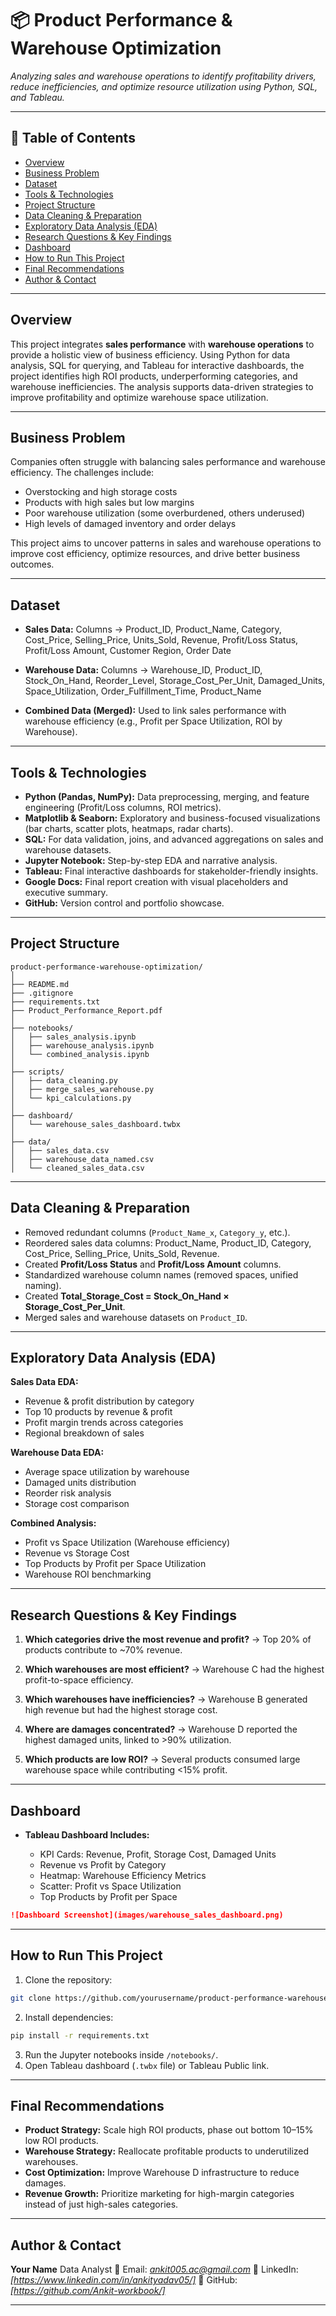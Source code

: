 
# 📦 Product Performance & Warehouse Optimization

*Analyzing sales and warehouse operations to identify profitability drivers, reduce inefficiencies, and optimize resource utilization using Python, SQL, and Tableau.*

---

## 📌 Table of Contents

* <a href="#overview">Overview</a>
* <a href="#business-problem">Business Problem</a>
* <a href="#dataset">Dataset</a>
* <a href="#tools--technologies">Tools & Technologies</a>
* <a href="#project-structure">Project Structure</a>
* <a href="#data-cleaning--preparation">Data Cleaning & Preparation</a>
* <a href="#exploratory-data-analysis-eda">Exploratory Data Analysis (EDA)</a>
* <a href="#research-questions--key-findings">Research Questions & Key Findings</a>
* <a href="#dashboard">Dashboard</a>
* <a href="#how-to-run-this-project">How to Run This Project</a>
* <a href="#final-recommendations">Final Recommendations</a>
* <a href="#author--contact">Author & Contact</a>

---

<h2><a class="anchor" id="overview"></a>Overview</h2>  

This project integrates **sales performance** with **warehouse operations** to provide a holistic view of business efficiency. Using Python for data analysis, SQL for querying, and Tableau for interactive dashboards, the project identifies high ROI products, underperforming categories, and warehouse inefficiencies. The analysis supports data-driven strategies to improve profitability and optimize warehouse space utilization.

---

<h2><a class="anchor" id="business-problem"></a>Business Problem</h2>  

Companies often struggle with balancing sales performance and warehouse efficiency. The challenges include:

* Overstocking and high storage costs
* Products with high sales but low margins
* Poor warehouse utilization (some overburdened, others underused)
* High levels of damaged inventory and order delays

This project aims to uncover patterns in sales and warehouse operations to improve cost efficiency, optimize resources, and drive better business outcomes.

---

<h2><a class="anchor" id="dataset"></a>Dataset</h2>  

* **Sales Data:**
  Columns → Product\_ID, Product\_Name, Category, Cost\_Price, Selling\_Price, Units\_Sold, Revenue, Profit/Loss Status, Profit/Loss Amount, Customer Region, Order Date

* **Warehouse Data:**
  Columns → Warehouse\_ID, Product\_ID, Stock\_On\_Hand, Reorder\_Level, Storage\_Cost\_Per\_Unit, Damaged\_Units, Space\_Utilization, Order\_Fulfillment\_Time, Product\_Name

* **Combined Data (Merged):**
  Used to link sales performance with warehouse efficiency (e.g., Profit per Space Utilization, ROI by Warehouse).

---

<h2><a class="anchor" id="tools--technologies"></a>Tools & Technologies</h2>  

* **Python (Pandas, NumPy):** Data preprocessing, merging, and feature engineering (Profit/Loss columns, ROI metrics).
* **Matplotlib & Seaborn:** Exploratory and business-focused visualizations (bar charts, scatter plots, heatmaps, radar charts).
* **SQL:** For data validation, joins, and advanced aggregations on sales and warehouse datasets.
* **Jupyter Notebook:** Step-by-step EDA and narrative analysis.
* **Tableau:** Final interactive dashboards for stakeholder-friendly insights.
* **Google Docs:** Final report creation with visual placeholders and executive summary.
* **GitHub:** Version control and portfolio showcase.

---

<h2><a class="anchor" id="project-structure"></a>Project Structure</h2>  

```
product-performance-warehouse-optimization/
│
├── README.md
├── .gitignore
├── requirements.txt
├── Product_Performance_Report.pdf
│
├── notebooks/                  
│   ├── sales_analysis.ipynb
│   ├── warehouse_analysis.ipynb
│   └── combined_analysis.ipynb
│
├── scripts/                    
│   ├── data_cleaning.py
│   ├── merge_sales_warehouse.py
│   └── kpi_calculations.py
│
├── dashboard/                  
│   └── warehouse_sales_dashboard.twbx
│
├── data/                       
│   ├── sales_data.csv
│   ├── warehouse_data_named.csv
│   └── cleaned_sales_data.csv
```

---

<h2><a class="anchor" id="data-cleaning--preparation"></a>Data Cleaning & Preparation</h2>  

* Removed redundant columns (`Product_Name_x`, `Category_y`, etc.).
* Reordered sales data columns: Product\_Name, Product\_ID, Category, Cost\_Price, Selling\_Price, Units\_Sold, Revenue.
* Created **Profit/Loss Status** and **Profit/Loss Amount** columns.
* Standardized warehouse column names (removed spaces, unified naming).
* Created **Total\_Storage\_Cost = Stock\_On\_Hand × Storage\_Cost\_Per\_Unit**.
* Merged sales and warehouse datasets on `Product_ID`.

---

<h2><a class="anchor" id="exploratory-data-analysis-eda"></a>Exploratory Data Analysis (EDA)</h2>  

**Sales Data EDA:**

* Revenue & profit distribution by category
* Top 10 products by revenue & profit
* Profit margin trends across categories
* Regional breakdown of sales

**Warehouse Data EDA:**

* Average space utilization by warehouse
* Damaged units distribution
* Reorder risk analysis
* Storage cost comparison

**Combined Analysis:**

* Profit vs Space Utilization (Warehouse efficiency)
* Revenue vs Storage Cost
* Top Products by Profit per Space Utilization
* Warehouse ROI benchmarking

---

<h2><a class="anchor" id="research-questions--key-findings"></a>Research Questions & Key Findings</h2>  

1. **Which categories drive the most revenue and profit?**
   → Top 20% of products contribute to \~70% revenue.

2. **Which warehouses are most efficient?**
   → Warehouse C had the highest profit-to-space efficiency.

3. **Which warehouses have inefficiencies?**
   → Warehouse B generated high revenue but had the highest storage cost.

4. **Where are damages concentrated?**
   → Warehouse D reported the highest damaged units, linked to >90% utilization.

5. **Which products are low ROI?**
   → Several products consumed large warehouse space while contributing <15% profit.

---

<h2><a class="anchor" id="dashboard"></a>Dashboard</h2>  

* **Tableau Dashboard Includes:**

  * KPI Cards: Revenue, Profit, Storage Cost, Damaged Units
  * Revenue vs Profit by Category
  * Heatmap: Warehouse Efficiency Metrics
  * Scatter: Profit vs Space Utilization
  * Top Products by Profit per Space

```markdown
![Dashboard Screenshot](images/warehouse_sales_dashboard.png)
```

---

<h2><a class="anchor" id="how-to-run-this-project"></a>How to Run This Project</h2>  

1. Clone the repository:

```bash
git clone https://github.com/yourusername/product-performance-warehouse-optimization.git
```

2. Install dependencies:

```bash
pip install -r requirements.txt
```

3. Run the Jupyter notebooks inside `/notebooks/`.
4. Open Tableau dashboard (`.twbx` file) or Tableau Public link.

---

<h2><a class="anchor" id="final-recommendations"></a>Final Recommendations</h2>  

* **Product Strategy:** Scale high ROI products, phase out bottom 10–15% low ROI products.
* **Warehouse Strategy:** Reallocate profitable products to underutilized warehouses.
* **Cost Optimization:** Improve Warehouse D infrastructure to reduce damages.
* **Revenue Growth:** Prioritize marketing for high-margin categories instead of just high-sales categories.

---

<h2><a class="anchor" id="author--contact"></a>Author & Contact</h2>  

**Your Name**
Data Analyst
📧 Email: *[ankit005.ac@gmail.com](mailto:ankit005.ac@gmail.com)*
🔗 LinkedIn: *\[https://www.linkedin.com/in/ankityadav05/]*
🐙 GitHub: *\[https://github.com/Ankit-workbook/]*

---
